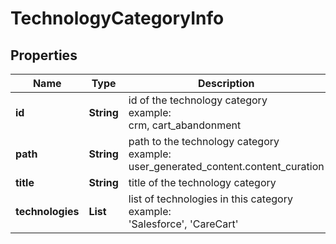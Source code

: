 # TechnologyCategoryInfo


## Properties

| Name | Type | Description | Notes |
|------------ | ------------- | ------------- | -------------|
**id** | **String** | id of the technology category<br>example:<br>crm, cart_abandonment |[optional]|
**path** | **String** | path to the technology category<br>example:<br>user_generated_content.content_curation |[optional]|
**title** | **String** | title of the technology category |[optional]|
**technologies** | **List<String>** | list of technologies in this category<br>example:<br>'Salesforce', 'CareCart' |[optional]|